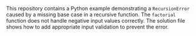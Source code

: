 This repository contains a Python example demonstrating a `RecursionError` caused by a missing base case in a recursive function. The `factorial` function does not handle negative input values correctly. The solution file shows how to add appropriate input validation to prevent the error.